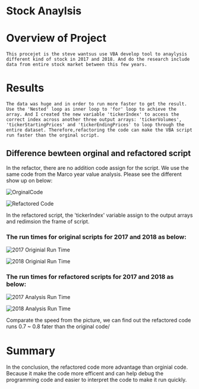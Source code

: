 # Stock Anaylsis

# Overview of Project
    This procejet is the steve wantsus use VBA develop tool to anaylysis different kind of stock in 2017 and 2018. And do the research include data from entire stock market between this few years.

# Results
    The data was huge and in order to run more faster to get the result. Use the 'Nested' loop as inner loop to 'for' loop to achieve the array. And I created the new variable 'tickerIndex' to access the correct index across another three output arrays: 'tickerVolumes', 'tickerStartingPrices' and 'tickerEndingPrices' to loop through the entire dataset. Therefore,refactoring the code can make the VBA script run faster than the orginal script.
## Difference bewteen orginal and refactored script
 In the refactor, there are no addition code assign for the script. We use the same code from the Marco year value analysis. Please see the different show up on below: 
 
![OrginalCode](Original_Code.png)

![Refactored Code](VBA_Refactored_Code.png)

In the refactored script, the 'tickerIndex' variable assign to the output arrays and redimsion the frame of script.

### The run times for original scripts for 2017 and 2018 as below:

![2017 Originial Run Time](AllstockAnalysis_2017.png)

![2018 Originial Run Time](AllstockAnalysis_2018.png)

### The run times for refactored scripts for 2017 and 2018 as below:

![2017 Analysis Run Time](VBA_Challege_2017_Output.png)

![2018 Analysis Run Time](VBA_Challege_2018_Output.png)

Comparate the speed from the picture, we can find out the refactored code runs 0.7 ~ 0.8 fater than the original code/

# Summary
In the conclusion, the refactored code more advantage than orginial code. Because it make the code more efficent and can help debug the programming code and easier to interpret the code to make it run quickly.


